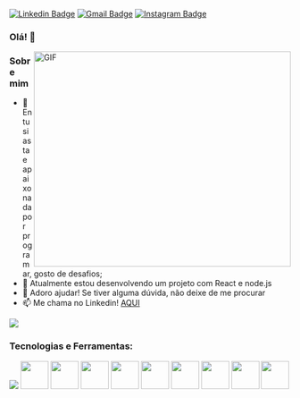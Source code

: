 [![Linkedin Badge](https://img.shields.io/badge/-LinkedIn-blue?style=flat&logo=Linkedin&logoColor=white&link=https://www.linkedin.com/in/millena-gon%C3%A7alves-5078691ba/)](https://www.linkedin.com/in/millena-gon%C3%A7alves-5078691ba/)
[![Gmail Badge](https://img.shields.io/badge/-Gmail-c14438?style=flat&logo=Gmail&logoColor=white&link=mailto:rebeccamanzi@gmail.com)](mailto:millenapoprock@gmail.com)
[![Instagram Badge](https://img.shields.io/badge/-Instagram-C13584?style=flat&labelColor=C13584&logo=instagram&logoColor=white&link=https://www.instagram.com/millena.dev/)](https://www.instagram.com/millena.dev/)



### Olá! 👋
<p align="center## Heading">
  <a href="#">
    <img align="right" alt="GIF" src="https://clubedosgeeks.com.br/wp-content/uploads/2016/01/dormrm.gif" width="460" height="385"/>
  </a>
</p>



### Sobre mim
- 🔭 Entusiasta e apaixonada por programar, gosto de desafios;
- 🌱 Atualmente estou desenvolvendo um projeto com React e node.js
- 🤔 Adoro ajudar! Se tiver alguma dúvida, não deixe de me procurar
- 📫 Me chama no Linkedin! <a href="https://www.linkedin.com/in/millena-gon%C3%A7alves-5078691ba/">AQUI</a>
<p align="left">
  <a href="https://github.com/anuraghazra/github-readme-stats">
    <img
      align="center"
      src="https://github-readme-stats.vercel.app/api/top-langs/?username=Millena-DEV&layout=compact&show_icons=true&theme=dracula"
    />
  </a>
</p>

### Tecnologias e Ferramentas:
<p>
  <img src="https://img.icons8.com/color/48/000000/java-coffee-cup-logo.png"/>
  <img src="https://github.com/Millena-DEV/Millena-DEV/assets/82294729/6f8c9231-b4e2-4286-92ca-a360d0ae5ac1" width="50">
  <img src="https://user-images.githubusercontent.com/11943860/46922575-7017cf80-cfe1-11e8-845a-0cd198fb546c.png"  width="50"/>
  <img src="https://github.com/Millena-DEV/Millena-DEV/assets/82294729/14c08b5b-d03e-492f-97de-ce2b24155032" width="50"/>
  <img src="https://github.com/Millena-DEV/Millena-DEV/assets/82294729/c9f70352-9f8e-4061-ae7e-98aab13b8ee6" width="50"/>
   <img src="https://github.com/Millena-DEV/Millena-DEV/assets/82294729/35a51239-dc00-46e5-a774-7f63451222f8" width="50"/>
  <img src="https://github.com/Millena-DEV/Millena-DEV/assets/82294729/30598b82-52ac-4d6b-a60c-1208d484a9f1" width="50"/>
  <img src="https://github.com/Millena-DEV/Millena-DEV/assets/82294729/75c7d917-eac8-4c71-9343-ab27b7e0e9f4" width="50"/>
  <img src="https://github.com/Millena-DEV/Millena-DEV/assets/82294729/52144be2-51f4-4b1d-a029-b97e2cc3aafb" width="50"/>
  <img src="https://github.com/Millena-DEV/Millena-DEV/https://www.freecodecamp.org/news/content/images/size/w2000/2021/06/Ekran-Resmi-2019-11-18-18.08.13.png)" width="50"/>
</p>
